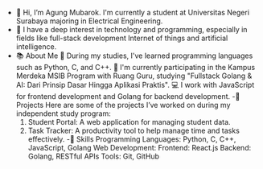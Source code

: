 - 👋 Hi, I’m Agung Mubarok. I'm currently a student at Universitas Negeri Surabaya majoring in Electrical Engineering. 
- 👀 I have a deep interest in technology and programming, especially in fields like full-stack development Internet of things and artificial intelligence.
- 📚 About Me
   🔧 During my studies, I've learned programming languages such as Python, C, and C++.
   🌱 I'm currently participating in the Kampus Merdeka MSIB Program with Ruang Guru, studying "Fullstack Golang & AI: Dari Prinsip Dasar Hingga Aplikasi Praktis".
   💻 I work with JavaScript for frontend development and Golang for backend development.
-🌟 Projects
   Here are some of the projects I’ve worked on during my independent study program:
   1. Student Portal: A web application for managing student data.
   2. Task Tracker: A productivity tool to help manage time and tasks effectively.
-🔨 Skills
    Programming Languages: Python, C, C++, JavaScript, Golang
    Web Development:
    Frontend: React.js
    Backend: Golang, RESTful APIs
    Tools: Git, GitHub
